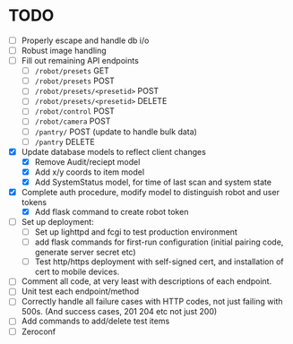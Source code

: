 TODO
====

- [ ] Properly escape and handle db i/o
- [ ] Robust image handling
- [ ] Fill out remaining API endpoints
  - [ ] `/robot/presets` GET
  - [ ] `/robot/presets` POST
  - [ ] `/robot/presets/<presetid>` POST
  - [ ] `/robot/presets/<presetid>` DELETE
  - [ ] `/robot/control` POST
  - [ ] `/robot/camera` POST
  - [ ] `/pantry/` POST (update to handle bulk data)
  - [ ] `/pantry` DELETE
- [x] Update database models to reflect client changes
  - [x] Remove Audit/reciept model
  - [x] Add x/y coords to item model
  - [x] Add SystemStatus model, for time of last scan and system state
- [x] Complete auth procedure, modify model to distinguish robot and user tokens
  - [x] Add flask command to create robot token
- [ ] Set up deployment:
  - [ ] Set up lighttpd and fcgi to test production environment
  - [ ] add flask commands for first-run configuration (initial pairing code, generate server secret etc)
  - [ ] Test http/https deployment with self-signed cert, and installation of cert to mobile devices.
- [ ] Comment all code, at very least with descriptions of each endpoint.
- [ ] Unit test each endpoint/method
- [ ] Correctly handle all failure cases with HTTP codes, not just failing with 500s. (And success cases, 201 204 etc not just 200)
- [ ] Add commands to add/delete test items
- [ ] Zeroconf